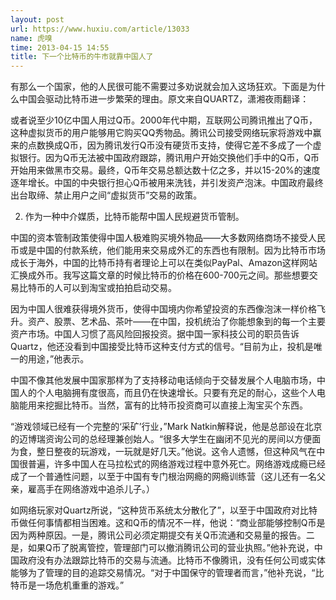 ```yaml
---
layout: post
url: https://www.huxiu.com/article/13033
name: 虎嗅
time: 2013-04-15 14:55
title: 下一个比特币的牛市就靠中国人了
---
```

有那么一个国家，他的人民很可能不需要过多劝说就会加入这场狂欢。下面是为什么中国会驱动比特币进一步繁荣的理由。原文来自QUARTZ，潇湘夜雨翻译：

或者说至少10亿中国人用过Q币。2000年代中期，互联网公司腾讯推出了Q币，这种虚拟货币的用户能够用它购买QQ秀物品。腾讯公司接受网络玩家将游戏中赢来的点数换成Q币，因为腾讯发行Q币没有硬货币支持，使得它差不多成了一个虚拟银行。因为Q币无法被中国政府跟踪，腾讯用户开始交换他们手中的Q币，Q币开始用来做黑市交易。最终，Q币年交易总额达数十亿之多，并以15-20%的速度逐年增长。中国的中央银行担心Q币被用来洗钱，并引发资产泡沫。中国政府最终出台取缔、禁止用户之间“虚拟货币”交易的政策。

2. 作为一种中介媒质，比特币能帮中国人民规避货币管制。

中国的资本管制政策使得中国人极难购买境外物品——大多数网络商场不接受人民币或是中国的付款系统，他们能用来交易成外汇的东西也有限制。因为比特币市场成长于海外，中国的比特币持有者理论上可以在类似PayPal、Amazon这样网站汇换成外币。我写这篇文章的时候比特币的价格在600-700元之间。那些想要交易比特币的人可以到淘宝或拍拍启动交易。

因为中国人很难获得境外货币，使得中国境内你希望投资的东西像泡沫一样价格飞升。资产、股票、艺术品、茶叶——在中国，投机统治了你能想象到的每一个主要资产市场。中国人习惯了高风险回报投资。据中国一家科技公司的职员告诉Quartz，他还没看到中国接受比特币这种支付方式的信号。“目前为止，投机是唯一的用途，”他表示。

中国不像其他发展中国家那样为了支持移动电话倾向于交替发展个人电脑市场，中国人的个人电脑拥有度很高，而且仍在快速增长。只要有充足的耐心，这些个人电脑能用来挖掘比特币。当然，富有的比特币投资商可以直接上淘宝买个东西。

“游戏领域已经有一个完整的‘采矿’行业，”Mark Natkin解释说，他是总部设在北京的迈博瑞资询公司的总经理兼创始人。“很多大学生在幽闭不见光的房间以方便面为食，整日整夜的玩游戏，一玩就是好几天。”他说。这令人遗憾，但这种风气在中国很普遍，许多中国人在马拉松式的网络游戏过程中意外死亡。网络游戏成瘾已经成了一个普通性问题，以至于中国有专门根治网瘾的网瘾训练营（这儿还有一名父亲，雇高手在网络游戏中追杀儿子。）

如网络玩家对Quartz所说，“这种货币系统太分散化了”，以至于中国政府对比特币做任何事情都相当困难。这和Q币的情况不一样，他说：“商业部能够控制Q币是因为两种原因。一是，腾讯公司必须定期提交有关Q币流通和交易量的报告。二是，如果Q币了脱离管控，管理部门可以撤消腾讯公司的营业执照。”他补充说，中国政府没有办法跟踪比特币的交易与流通。比特币不像腾讯，没有任何公司或实体能够为了管理的目的追踪交易情况。“对于中国保守的管理者而言，”他补充说，“比特币是一场危机重重的游戏。”

